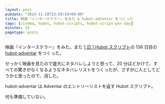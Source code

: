 ```yaml
---
layout: post
pubdate: "2014-11-28T23:59:59+09:00"
title: 映画『インターステラー』をみた & hubot-adventar をつくった
tags: [cinema, hubot, hubot-scripts, hubot-script-per-day]
minutes: 25
pagetype: posts
---
```

映画『インターステラー』をみた。また [1 日 1 Hubot スクリプト][hubot-script-per-day]の 136 日目の [hubot-adventar][gh:bouzuya/hubot-adventar] をつくった。

せっかく映画を見たので盛大にネタバレしようと思って、20 分ほどかけて、すべての驚きがなくなるようなネタバレリストをつくったが、さすがに人としてどうかと思ったので、消した。

hubot-adventar は Adventar のエントリーリストを返す Hubot スクリプト。

何も準備していない。

[gh:bouzuya/hubot-adventar]: https://github.com/bouzuya/hubot-adventar
[hubot-script-per-day]: http://blog.bouzuya.net/posts?tags=hubot-script-per-day

